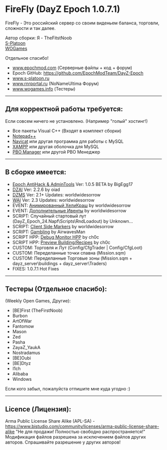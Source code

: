 **FireFly (DayZ Epoch 1.0.7.1)**
================

FireFly - Это российский сервер со своим виденьем баланса, торговли, сложности и так далее.

Автор сборки: Я - TheFitstNoob  
[S-Platoon](http://s-platoon.ru/profile/923-thefirstnoob/)  
[WOGames](https://wogames.info/profile/7905-first/)    

Отдельное спасибо!  
* www.epochmod.com (Серверные файлы + код + форум)
* Epoch GitHub: https://github.com/EpochModTeam/DayZ-Epoch
* www.s-platoon.ru
* www.rnrportal.ru (NoNameUltima Форум)
* www.wogames.info (Тестеры)

--------------------------
Для корректной работы требуется:
--------------------------
Если совсем ничего не установлено. (Например "голый" хостинг!)

* Все пакеты Visual C++ (Входят в комплект сборки)
* [Notepad++](http://www.notepad-plus-plus.org/download/)
* [Navicat](http://www.yadi.sk/d/YloWgCGM60FL2) или другая программа для работы с MySQL
* [XAMPP](http://www.apachefriends.org/download.html) или другая оболочка для MySQL
* [PBO Manager](http://rnrportal.ru/files/other/arma2/pbo_manager_v14.zip) или другой PBO Менеджер

--------------------------
В сборке имеется:
--------------------------

* [Epoch AntiHack & AdminTools](https://github.com/BigEgg17/Epoch-Antihack-Admin-Tools) Ver: 1.0.5 BETA by BigEgg17
* [DZAI](https://github.com/oiad/DZAI) Ver: 2.2.6 by oiad
* [DZMS](https://github.com/worldwidesorrow/DZMS-DayZMissionSystem) Ver: 2.1+ Updates: worldwidesorrow
* [WAI](https://github.com/worldwidesorrow/WICKED-AI) Ver: 2.3 Updates: worldwidesorrow
* EVENT: [Анимированный ХелиКраш](https://github.com/worldwidesorrow/Animated-Crash-Spawner) by worldwidesorrow
* EVENT: [Дополнительные Ивенты](https://github.com/worldwidesorrow/Epoch-Server-Events) by worldwidesorrow
* SCRIPT: Случайный стартовый лут (DayZ_Epoch_24.Napf\Scripts\RndLoadout) by Unknown...
* SCRIPT: [Client Side Markers](https://github.com/worldwidesorrow/Client-Side-Marker-Manager/) by worldwidesorrow
* SCRIPT: [Gambling](https://github.com/AirwavesMan/O9-Gambling-Script) by AirwavesMan
* SCRIPT HPP: [Debug Monitor HPP](https://github.com/ch0c/debug-monitor-display) by ch0c
* SCRIPT HPP: [Preview Building/Recipes](https://github.com/ch0c/epoch-recipes) by ch0c
* CUSTOM: Торговля и Лут (Config/CfgTrader | Config/CfgLoot)
* CUSTOM: Переделанные точки спавна (Mission.sqm)
* CUSTOM: Переделанные Торговые зоны (Mission.sqm + dayz_server\buildings + dayz_server\Traders)
* FIXES: 1.0.7.1 Hot Fixes

--------------------------
Тестеры (Отдельное спасибо):
--------------------------
(Weekly Open Games, Другие):  
* [BE]First (TheFirstNoob)
* Burbon
* ArtOfWar
* Fantomow
* Mason
* Zed
* Pasha
* ZayaZ_YaukA
* Nostradamus
* [BE]Oubi
* [BE]Dtyz
* I1ch
* Alibaba
* Windows

Если кого забыл, пожалуйста отпишите мне куда угодно :)

--------------------------
Licence (Лицензия):
--------------------------
Arma Public License Share Alike (APL-SA) - https://www.bistudio.com/community/licenses/arma-public-license-share-alike
"Не для продажи! Полностью свободно распространяется!"
Модификация файлов разрешена за исключением файлов других авторов.
Спрашивайте разрешение у других авторов!
